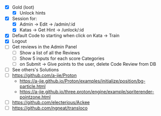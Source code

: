- [x] Gold (loot)
  - [x] Unlock hints
- [x] Session for:
  - [x] Admin -> Edit -> /admin/:id
  - [x] Katas -> Get Hint -> /unlock/:id
- [x] Default Code to starting when click on Kata -> Train
- [x] Logout
- [ ] Get reviews in the Admin Panel
  - [ ] Show a list of all the Reviews
  - [ ] Show 5 inputs for each score Categories
  - [ ] on Submit -> Give points to the user, delete Code Review from DB
- [ ] See others's Solutions
- [ ] https://github.com/a-jie/Proton
  - https://a-jie.github.io/Proton/examples/initialize/position/bg-particle.html
  - https://a-jie.github.io/three.proton/engine/example/spriterender-pointzone.html
- [ ] https://github.com/electerious/Ackee
- [ ] https://github.com/ngneat/transloco
